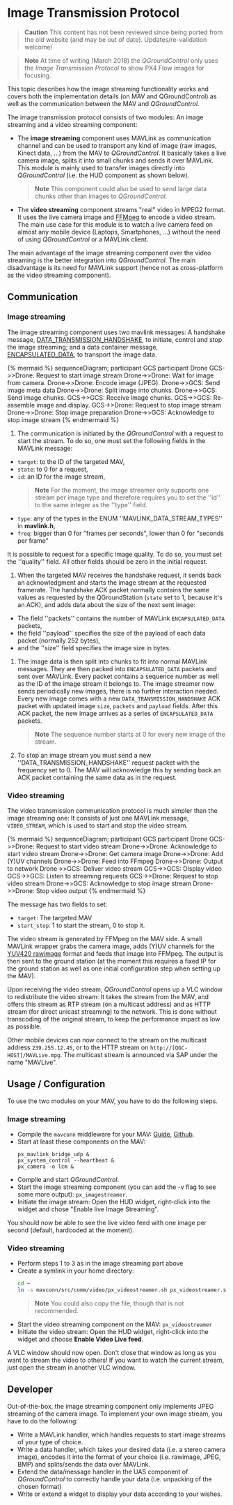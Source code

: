 # Image Transmission Protocol

> **Caution** This content has not been reviewed since being ported from the old website (and may be out of date). Updates/re-validation welcome!

<span></span>
> **Note** At time of writing (March 2018) the *QGroundControl* only uses the *Image Transmission Protocol* to show PX4 Flow images for focusing.

This topic describes how the image streaming functionality works and covers both the implementation details (on MAV and QGroundControl) as well as the communication between the MAV and *QGroundControl*.

The image transmission protocol consists of two modules: An image streaming and a video streaming component:
* The **image streaming** component uses MAVLink as communication channel and can be used to transport any kind of image (raw images, Kinect data, ...) from the MAV to *QGroundControl*. It basically takes a live camera image, splits it into small chunks and sends it over MAVLink. This module is mainly used to transfer images directly into *QGroundControl* (i.e. the HUD component as shown below).
  > **Note** This component could also be used to send large data chunks other than images to *QGroundControl*.
* The **video streaming** component streams "real" video in MPEG2 format. It uses the live camera image and [FFMpeg](http://ffmpeg.org/) to encode a video stream. The main use case for this module is to watch a live camera feed on almost any mobile device (Laptops, Smartphones, ...) without the need of using *QGroundControl* or a MAVLink client.

The main advantage of the image streaming component over the video streaming is the better integration into *QGroundControl*. The main disadvantage is its need for MAVLink support (hence not as cross-platform as the video streaming component).

## Communication

### Image streaming

The image streaming component uses two mavlink messages: A handshake message, [DATA_TRANSMISSION_HANDSHAKE](../messages/common.md#DATA_TRANSMISSION_HANDSHAKE), to initiate, control and stop the image streaming; and a data container message, [ENCAPSULATED_DATA](../messages/common.md#ENCAPSULATED_DATA), to transport the image data.

{% mermaid %}
sequenceDiagram;
    participant GCS
    participant Drone
    GCS->>Drone: Request to start image stream
    Drone->>Drone: Wait for image from camera. 
    Drone->>Drone: Encode image (JPEG).
    Drone->>GCS: Send image meta data
    Drone->>Drone: Split image into chunks.
    Drone->>GCS: Send image chunks.
    GCS->>GCS: Receive image chunks.
    GCS->>GCS: Re-assemble image and display.
    GCS->>Drone: Request to stop image stream
    Drone->>Drone: Stop image preparation
    Drone->>GCS: Acknowledge to stop image stream
{% endmermaid %}


1. The communication is initiated by the *QGroundControl* with a request to start the stream. To do so, one must set the following fields in the MAVLink message:
  * `target`: to the ID of the targeted MAV,
  * `state`: to 0 for a request,
  * `id`: an ID for the image stream, 
    > **Note** For the moment, the image streamer only supports one stream per image type and therefore requires you to set the ''id'' to the same integer as the ''type'' field.
  * `type`: any of the types in the ENUM ''MAVLINK_DATA_STREAM_TYPES'' in **mavlink.h**,
  * `freq`: bigger than 0 for "frames per seconds", lower than 0 for "seconds per frame"

It is possible to request for a specific image quality. To do so, you must set the ''quality'' field. All other fields should be zero in the initial request.

1. When the targeted MAV receives the handshake request, it sends back an acknowledgment and starts the image stream at the requested framerate. The handshake ACK packet normally contains the same values as requested by the QGroundStation (`state` set to 1, because it's an ACK), and adds data about the size of the next sent image:
  * The field ''packets'' contains the number of MAVLink `ENCAPSULATED_DATA` packets,
  * the field ''payload'' specifies the size of the payload of each data packet (normally 252 bytes),
  * and the ''size'' field specifies the image size in bytes.

1. The image data is then split into chunks to fit into normal MAVLink messages. They are then packed into `ENCAPSULATED_DATA` packets and sent over MAVLink. Every packet contains a sequence number as well as the ID of the image stream it belongs to. The image streamer now sends periodically new images, there is no further interaction needed. Every new image comes with a new `DATA_TRANSMISSION_HANDSHAKE` ACK packet with updated image `size`, `packets` and `payload` fields. After this ACK packet, the new image arrives as a series of `ENCAPSULATED_DATA` packets.
   > **Note** The sequence number starts at 0 for every new image of the stream.

1. To stop an image stream you must send a new ''DATA_TRANSMISSION_HANDSHAKE'' request packet with the frequency set to 0. The MAV will acknowledge this by sending back an ACK packet containing the same data as in the request.

### Video streaming

The video transmission communication protocol is much simpler than the image streaming one: It consists of just one MAVLink message, `VIDEO_STREAM`, which is used to start and stop the video stream.

{% mermaid %}
sequenceDiagram;
    participant GCS
    participant Drone
    GCS->>Drone: Request to start video stream
    Drone->>Drone: Acknowledge to start video stream 
    Drone->>Drone: Get camera image
    Drone->>Drone: Add (Y)UV channels
    Drone->>Drone: Feed into FFmpeg
    Drone->>Drone: Output to network
    Drone->>GCS: Deliver video stream 
    GCS->>GCS: Display video
    GCS->>GCS: Listen to streaming requests
    GCS->>Drone: Request to stop video stream
    Drone->>GCS: Acknowledge to stop image stream
    Drone->>Drone: Stop video output
{% endmermaid %}



The message has two fields to set:
* `target`: The targeted MAV
* `start_stop`: 1 to start the stream, 0 to stop it.

The video stream is generated by FFMpeg on the MAV side. A small MAVLink wrapper grabs the camera image, adds (Y)UV channels for the [YUV420 rawimage](https://secure.wikimedia.org/wikipedia/en/wiki/YUV#Y.27UV420p_.28and_Y.27V12_or_YV12.29) format and feeds that image into FFMpeg. The output is then sent to the ground station (at the moment this requires a fixed IP for the ground station as well as one initial configuration step when setting up the MAV). 

Upon receiving the video stream, *QGroundControl* opens up a VLC window to redistribute the video stream: It takes the stream from the MAV, and offers this stream as RTP stream (on a multicast address) and as HTTP stream (for direct unicast streaming) to the network. This is done without transcoding of the original stream, to keep the performance impact as low as possible.

Other mobile devices can now connect to the stream on the multicast address `239.255.12.45`, or to the HTTP stream on `http://[QGC-HOST]/MAVLive.mpg`. The multicast stream is announced via SAP under the name "MAVLive".

## Usage / Configuration
To use the two modules on your MAV, you have to do the following steps.

### Image streaming

- Compile the `mavconn` middleware for your MAV: [Guide](https://www.pixhawk.org/wiki/software/mavconn/start), [Github](https://github.com/pixhawk/mavconn).
- Start at least these components on the MAV: 
  ```
  px_mavlink_bridge_udp &
  px_system_control --heartbeat &
  px_camera -o lcm &
  ```
- Compile and start *QGroundControl*.
- Start the image streaming component (you can add the -v flag to see some more output): `px_imagestreamer`.
- Initiate the image stream: Open the HUD widget, right-click into the widget and chose "Enable live Image Streaming".

You should now be able to see the live video feed with one image per second (default, hardcoded at the moment).

### Video streaming

- Perform steps 1 to 3 as in the image streaming part above
- Create a symlink in your home directory: 
  ```sh
  cd ~
  ln -s mavconn/src/comm/video/px_videostreamer.sh px_videostreamer.sh
  ```
  > **Note** You could also copy the file, though that is not recommended.
- Start the video streaming component on the MAV: `px_videostreamer`
- Initiate the video stream: Open the HUD widget, right-click into the widget and choose **Enable Video Live feed**.

A VLC window should now open. Don't close that window as long as you want to stream the video to others! If you want to watch the current stream, just open the stream in another VLC window.

## Developer 

Out-of-the-box, the image streaming component only implements JPEG streaming of the camera image. To implement your own image stream, you have to do the following:

* Write a MAVLink handler, which handles requests to start image streams of your type of choice.
* Write a data handler, which takes your desired data (i.e. a stereo camera image), encodes it into the format of your choice (i.e. rawimage, JPEG, BMP) and splits/sends the data over MAVLink.
* Extend the data/message handler in the UAS component of *QGroundControl* to correctly handle your data (i.e. unpacking of the chosen format)
* Write or extend a widget to display your data according to your wishes.